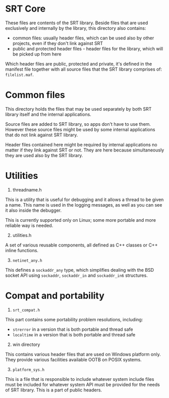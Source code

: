 SRT Core
========

These files are contents of the SRT library. Beside files that are used exclusively
and internally by the library, this directory also contains:

 - common files: usually header files, which can be used also by other projects,
even if they don't link against SRT
 - public and protected header files - header files for the library, which will
be picked up from here

Which header files are public, protected and private, it's defined in the manifest
file together with all source files that the SRT library comprises of: `filelist.maf`.


Common files
============

This directory holds the files that may be used separately by both SRT library
itself and the internal applications.

Source files are added to SRT library, so apps don't have to use them. However
these source files might be used by some internal applications that do not
link against SRT library.

Header files contained here might be required by internal applications no
matter if they link against SRT or not. They are here because simultaneously
they are used also by the SRT library.


Utilities
=========

1. threadname.h

This is a utility that is useful for debugging and it allows a thread to be given
a name. This name is used in the logging messages, as well as you can see it also
inside the debugger.

This is currently supported only on Linux; some more portable and more reliable
way is needed.

2. utilities.h

A set of various reusable components, all defined as C++ classes or C++ inline
functions. 

3. `netinet_any.h`

This defines a `sockaddr_any` type, which simplifies dealing with the BSD socket API
using `sockaddr`, `sockaddr_in` and `sockaddr_in6` structures.


Compat and portability
======================

1. `srt_compat.h`

This part contains some portability problem resolutions, including:
 - `strerror` in a version that is both portable and thread safe
 - `localtime` in a version that is both portable and thread safe

2. win directory

This contains various header files that are used on Windows platform only.
They provide various facilities available OOTB on POSIX systems.

3. `platform_sys.h`

This is a file that is responsible to include whatever system include
files must be included for whatever system API must be provided for
the needs of SRT library. This is a part of public headers.


